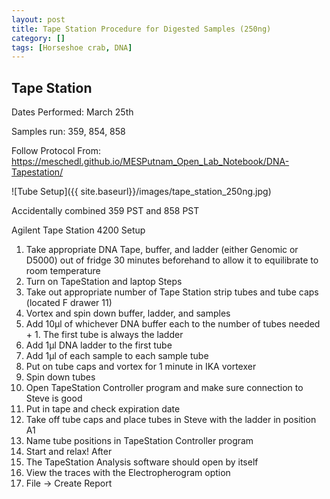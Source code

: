 ```yaml
---
layout: post
title: Tape Station Procedure for Digested Samples (250ng)
category: []
tags: [Horseshoe crab, DNA]
---
```

## Tape Station
Dates Performed: March 25th

Samples run: 359, 854, 858

Follow Protocol From: https://meschedl.github.io/MESPutnam_Open_Lab_Notebook/DNA-Tapestation/

![Tube Setup]({{ site.baseurl}}/images/tape_station_250ng.jpg)

Accidentally combined 359 PST and 858 PST

Agilent Tape Station 4200
Setup
1. Take appropriate DNA Tape, buffer, and ladder (either Genomic or D5000) out of fridge 30 minutes beforehand to allow it to equilibrate to room temperature
2. Turn on TapeStation and laptop
Steps
1. Take out appropriate number of Tape Station strip tubes and tube caps (located F drawer 11)
2. Vortex and spin down buffer, ladder, and samples
3. Add 10µl of whichever DNA buffer each to the number of tubes needed + 1. The first tube is always the ladder
4. Add 1µl DNA ladder to the first tube
5. Add 1µl of each sample to each sample tube
6. Put on tube caps and vortex for 1 minute in IKA vortexer
7. Spin down tubes
8. Open TapeStation Controller program and make sure connection to Steve is good
9. Put in tape and check expiration date
10. Take off tube caps and place tubes in Steve with the ladder in position A1
11. Name tube positions in TapeStation Controller program
12. Start and relax!
After
1. The TapeStation Analysis software should open by itself
2. View the traces with the Electropherogram option
3. File -> Create Report

